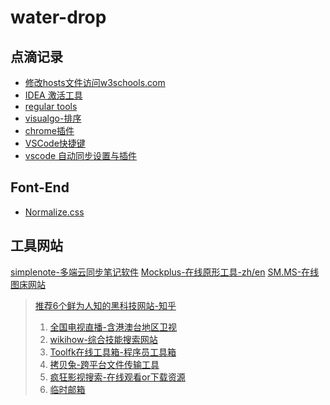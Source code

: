 # water-drop 
## 点滴记录
- [修改hosts文件访问w3schools.com](https://github.com/clydeqin7/water-drop/issues/1)  
- [IDEA 激活工具](http://idea.lanyus.com/)
- [regular tools](http://tool.chinaz.com/regex)
- [visualgo-排序](https://visualgo.net)
- [chrome插件](http://stormzhang.com/2017/07/10/google-chrome-extension2/)
- [VSCode快捷键](https://code.visualstudio.com/shortcuts/keyboard-shortcuts-windows.pdf)
- [vscode 自动同步设置与插件](https://www.cphayim.me/blog/vscode-settings-sync.html)

## Font-End
- [Normalize.css](http://necolas.github.io/normalize.css/)

## 工具网站

[simplenote-多端云同步笔记软件](https://simplenote.com/)
[Mockplus-在线原形工具-zh/en](https://www.mockplus.cn/)
[SM.MS-在线图床网站](https://sm.ms/)

> [推荐6个鲜为人知的黑科技网站-知乎](https://zhuanlan.zhihu.com/p/51882269)
>
> 1. [全国电视直播-含港澳台地区卫视](http://bddn.cn/zb.htm)
> 2. [wikihow-综合技能搜索网站](https://zh.wikihow.com/%E9%A6%96%E9%A1%B5)
> 3. [Toolfk在线工具箱-程序员工具箱](https://www.toolfk.com/)
> 4. [拷贝兔-跨平台文件传输工具](https://cp.ifval.com/)
> 5. [疯狂影视搜索-在线观看or下载资源](http://ifkdy.com/)
> 6. [临时邮箱](http://24mail.chacuo.net/)
